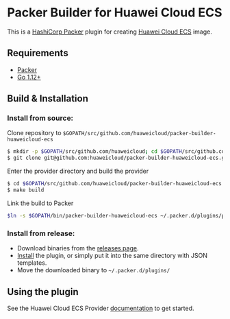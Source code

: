 # Packer Builder for Huawei Cloud ECS

This is a [HashiCorp Packer](https://www.packer.io/) plugin for creating [Huawei Cloud ECS](https://www.huaweicloud.com/) image.

## Requirements
* [Packer](https://www.packer.io/intro/getting-started/install.html)
* [Go 1.12+](https://golang.org/doc/install)

## Build & Installation

### Install from source:

Clone repository to `$GOPATH/src/github.com/huaweicloud/packer-builder-huaweicloud-ecs`

```sh
$ mkdir -p $GOPATH/src/github.com/huaweicloud; cd $GOPATH/src/github.com/huaweicloud
$ git clone git@github.com:huaweicloud/packer-builder-huaweicloud-ecs.git
```

Enter the provider directory and build the provider

```sh
$ cd $GOPATH/src/github.com/huaweicloud/packer-builder-huaweicloud-ecs
$ make build
```

Link the build to Packer

```sh
$ln -s $GOPATH/bin/packer-builder-huaweicloud-ecs ~/.packer.d/plugins/packer-builder-huaweicloud-ecs 
```

### Install from release:

* Download binaries from the [releases page](https://github.com/huaweicloud/packer-builder-huaweicloud-ecs/releases).
* [Install](https://www.packer.io/docs/extending/plugins.html#installing-plugins) the plugin, or simply put it into the same directory with JSON templates.
* Move the downloaded binary to `~/.packer.d/plugins/`

## Using the plugin
See the Huawei Cloud ECS Provider [documentation](website/source/docs/builders/huaweicloud-ecs.html.md) to get started.
